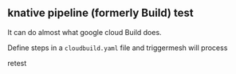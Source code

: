 ## knative pipeline (formerly Build) test

It can do almost what google cloud Build does.

Define steps in a `cloudbuild.yaml` file and triggermesh will process

retest

